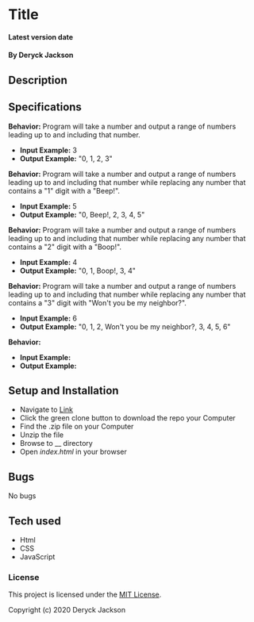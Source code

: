# Title

#### Latest version date

#### By Deryck Jackson

## Description



## Specifications

**Behavior:** Program will take a number and output a range of numbers leading up to and including that number.
  * **Input Example:** 3
  * **Output Example:** "0, 1, 2, 3"

**Behavior:** Program will take a number and output a range of numbers leading up to and including that number while replacing any number that contains a "1" digit with a "Beep!".
  * **Input Example:** 5
  * **Output Example:** "0, Beep!, 2, 3, 4, 5"

**Behavior:** Program will take a number and output a range of numbers leading up to and including that number while replacing any number that contains a "2" digit with a "Boop!".
  * **Input Example:** 4
  * **Output Example:** "0, 1, Boop!, 3, 4"

**Behavior:** Program will take a number and output a range of numbers leading up to and including that number while replacing any number that contains a "3" digit with "Won't you be my neighbor?".
  * **Input Example:** 6
  * **Output Example:** "0, 1, 2, Won't you be my neighbor?, 3, 4, 5, 6"

**Behavior:**
  * **Input Example:**
  * **Output Example:**

## Setup and Installation

* Navigate to [Link](https://github.com/DeryckJackson/mr-robogers-neighborhood)
* Click the green clone button to download the repo your Computer
* Find the .zip file on your Computer
* Unzip the file
* Browse to __ directory
* Open _index.html_ in your browser

## Bugs

No bugs

## Tech used

* Html
* CSS
* JavaScript

### License

This project is licensed under the [MIT License](https://opensource.org/licenses/MIT).

Copyright (c) 2020 Deryck Jackson